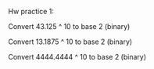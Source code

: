 Hw practice 1: 

Convert 43.125 ^ 10 to base 2 (binary)

Convert 13.1875 ^ 10 to base 2 (binary)

Convert 4444.4444 ^ 10 to base 2 (binary)
